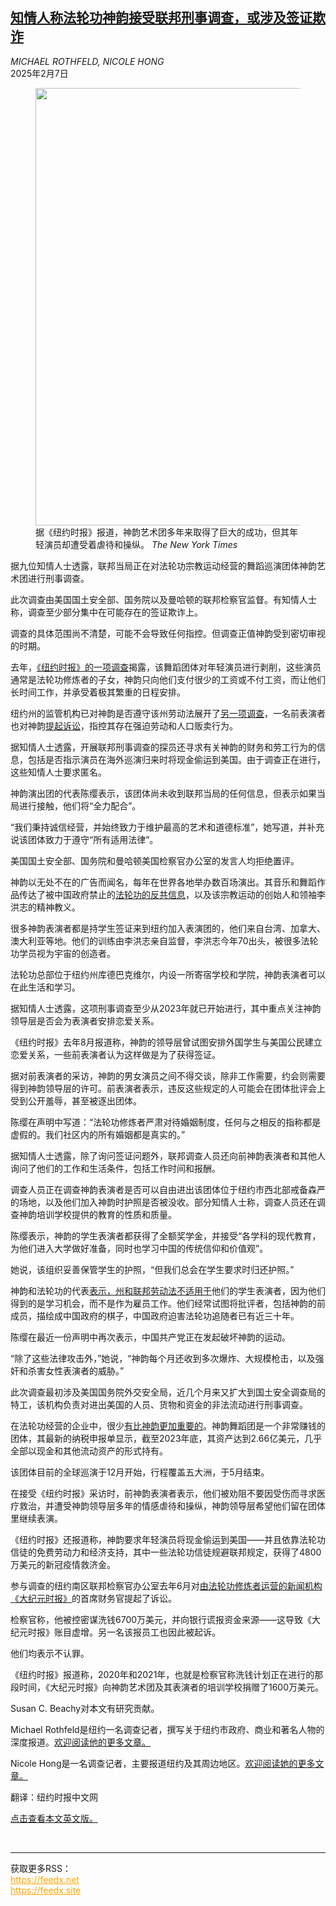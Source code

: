 <!--1738899421000-->
[知情人称法轮功神韵接受联邦刑事调查，或涉及签证欺诈](https://cn.nytimes.com/usa/20250207/shen-yun-federal-investigation/)
------

<address>MICHAEL ROTHFELD, NICOLE HONG</address><time pudate="2025-02-07 11:02:51" datetime="2025-02-07 11:02:51">2025年2月7日</time><figure><img src="https://images.weserv.nl/?url=static01.nyt.com/images/2025/02/04/multimedia/00sy-investigation-zvkc/00sy-investigation-zvkc-master1050.jpg" width="1050" height="700"><figcaption>据《纽约时报》报道，神韵艺术团多年来取得了巨大的成功，但其年轻演员却遭受着虐待和操纵。 <cite>The New York Times</cite></figcaption></figure><section><p>据九位知情人士透露，联邦当局正在对法轮功宗教运动经营的舞蹈巡演团体神韵艺术团进行刑事调查。</p><p>此次调查由美国国土安全部、国务院以及曼哈顿的联邦检察官监督。有知情人士称，调查至少部分集中在可能存在的签证欺诈上。</p><p>调查的具体范围尚不清楚，可能不会导致任何指控。但调查正值神韵受到密切审视的时期。</p><p>去年，<a href="https://cn.nytimes.com/usa/20240816/shen-yun-dance-abuse/" title="Link: https://cn.nytimes.com/usa/20240816/shen-yun-dance-abuse/">《纽约时报》的一项调查</a>揭露，该舞蹈团体对年轻演员进行剥削，这些演员通常是法轮功修炼者的子女，神韵只向他们支付很少的工资或不付工资，而让他们长时间工作，并承受着极其繁重的日程安排。</p><p>纽约州的监管机构已对神韵是否遵守该州劳动法展开了<a href="https://cn.nytimes.com/usa/20241118/shen-yun-child-labor-regulator/">另一项调查</a>，一名前表演者也对神韵<a href="https://cn.nytimes.com/usa/20241126/shen-yun-lawsuit-trafficking-labor/">提起诉讼</a>，指控其存在强迫劳动和人口贩卖行为。</p><p>据知情人士透露，开展联邦刑事调查的探员还寻求有关神韵的财务和劳工行为的信息，包括是否指示演员在海外巡演归来时将现金偷运到美国。由于调查正在进行，这些知情人士要求匿名。</p><p>神韵演出团的代表陈缨表示，该团体尚未收到联邦当局的任何信息，但表示如果当局进行接触，他们将“全力配合”。</p><p>“我们秉持诚信经营，并始终致力于维护最高的艺术和道德标准”，她写道，并补充说该团体致力于遵守“所有适用法律”。</p><p>美国国土安全部、国务院和曼哈顿美国检察官办公室的发言人均拒绝置评。</p><p>神韵以无处不在的广告而闻名，每年在世界各地举办数百场演出。其音乐和舞蹈作品传达了被中国政府禁止的<a href="https://cn.nytimes.com/usa/20240816/shen-yun-falun-gong/">法轮功的反共</a><a href="https://cn.nytimes.com/usa/20240816/shen-yun-falun-gong/" title="Link: https://cn.nytimes.com/usa/20240816/shen-yun-falun-gong/">信息</a>，以及该宗教运动的创始人和领袖李洪志的精神教义。</p><p>很多神韵表演者都是持学生签证来到纽约加入表演团的，他们来自台湾、加拿大、澳大利亚等地。他们的训练由李洪志亲自监督，李洪志今年70出头，被很多法轮功学员视为宇宙的创造者。</p><p>法轮功总部位于纽约州库德巴克维尔，内设一所寄宿学校和学院，神韵表演者可以在此生活和学习。</p><p>据知情人士透露，这项刑事调查至少从2023年就已开始进行，其中重点关注神韵领导层是否会为表演者安排恋爱关系。</p><p>《纽约时报》去年8月报道称，神韵的领导层曾试图安排外国学生与美国公民建立恋爱关系，一些前表演者认为这样做是为了获得签证。</p><p>据对前表演者的采访，神韵的男女演员之间不得交谈，除非工作需要，约会则需要得到神韵领导层的许可。前表演者表示，违反这些规定的人可能会在团体批评会上受到公开羞辱，甚至被逐出团体。</p><p>陈缨在声明中写道：“法轮功修炼者严肃对待婚姻制度，任何与之相反的指称都是虚假的。我们社区内的所有婚姻都是真实的。”</p><p>据知情人士透露，除了询问签证问题外，联邦调查人员还向前神韵表演者和其他人询问了他们的工作和生活条件，包括工作时间和报酬。</p><p>调查人员正在调查神韵表演者是否可以自由进出该团体位于纽约市西北部戒备森严的场地，以及他们加入神韵时护照是否被没收。部分知情人士称，调查人员还在调查神韵培训学校提供的教育的性质和质量。</p><p>陈缨表示，神韵的学生表演者都获得了全额奖学金，并接受“各学科的现代教育，为他们进入大学做好准备，同时也学习中国的传统信仰和价值观”。</p><p>她说，该组织妥善保管学生的护照，“但我们总会在学生要求时归还护照。”</p><p>神韵和法轮功的代表<a href="https://cn.nytimes.com/usa/20241118/shen-yun-child-labor-regulator/" title="Link: https://cn.nytimes.com/usa/20241118/shen-yun-child-labor-regulator/">表示，州和联邦劳动法不适用于</a>他们的学生表演者，因为他们得到的是学习机会，而不是作为雇员工作。他们经常试图将批评者，包括神韵的前成员，描绘成中国政府的棋子，中国政府迫害法轮功追随者已有近三十年。</p><p>陈缨在最近一份声明中再次表示，中国共产党正在发起破坏神韵的运动。</p><p>“除了这些法律攻击外，”她说，“神韵每个月还收到多次爆炸、大规模枪击，以及强奸和杀害女性表演者的威胁。”</p><p>此次调查最初涉及美国国务院外交安全局，近几个月来又扩大到国土安全调查局的特工，该机构负责对进出美国的人员、货物和资金的非法流动进行刑事调查。</p><p>在法轮功经营的企业中，很少<a href="https://cn.nytimes.com/usa/20241231/shen-yun-money-falun-gong/">有比神韵更加重要的</a>。神韵舞蹈团是一个非常赚钱的团体，其最新的纳税申报单显示，截至2023年底，其资产达到2.66亿美元，几乎全部以现金和其他流动资产的形式持有。</p><p>该团体目前的全球巡演于12月开始，行程覆盖五大洲，于5月结束。</p><p>在接受《纽约时报》采访时，前神韵表演者表示，他们被劝阻不要因受伤而寻求医疗救治，并遭受神韵领导层多年的情感虐待和操纵，神韵领导层希望他们留在团体里继续表演。</p><p>《纽约时报》还报道称，神韵要求年轻演员将现金偷运到美国——并且依靠法轮功信徒的免费劳动力和经济支持，其中一些法轮功信徒规避联邦规定，获得了4800万美元的新冠疫情救济金。</p><p>参与调查的纽约南区联邦检察官办公室去年6月对<a href="https://cn.nytimes.com/usa/20241231/shen-yun-epoch-times-falun-gong/" title="Link: https://cn.nytimes.com/usa/20241231/shen-yun-epoch-times-falun-gong/">由法轮功修炼者运营的新闻机构《大纪元时报》</a>的首席财务官提起了诉讼。</p><p>检察官称，他被控密谋洗钱6700万美元，并向银行谎报资金来源——这导致《大纪元时报》账目虚增。另一名该报员工也因此被起诉。</p><p>他们均表示不认罪。</p><p>《纽约时报》报道称，2020年和2021年，也就是检察官称洗钱计划正在进行的那段时间，《大纪元时报》向神韵艺术团及其表演者的培训学校捐赠了1600万美元。</p></section><footer><p>Susan C. Beachy对本文有研究贡献。</p><p>Michael Rothfeld是纽约一名调查记者，撰写关于纽约市政府、商业和著名人物的深度报道。<a rel="nofollow" target="_blank" href="https://www.nytimes.com/by/michael-rothfeld">欢迎阅读他的更多文章。</a></p><p>Nicole Hong是一名调查记者，主要报道纽约及其周边地区。<a rel="nofollow" target="_blank" href="https://www.nytimes.com/by/nicole-hong">欢迎阅读她的更多文章。</a></p><p>翻译：纽约时报中文网</p><p><a rel="nofollow" target="_blank" href="https://www.nytimes.com/2025/02/06/nyregion/shen-yun-federal-investigation.html">点击查看本文英文版。</a></p></footer><br><hr><div>获取更多RSS：<br><a href="https://feedx.net" style="color:orange" target="_blank">https://feedx.net</a> <br><a href="https://feedx.site" style="color:orange" target="_blank">https://feedx.site</a><br></div>
